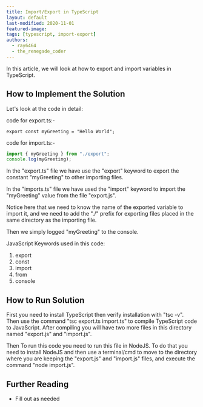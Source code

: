 ```yaml
---
title: Import/Export in TypeScript  
layout: default  
last-modified: 2020-11-01
featured-image:  
tags: [typescript, import-export]  
authors:  
  - ray6464
  - the_renegade_coder
---
```


In this article, we will look at how to export and import variables in TypeScript.

## How to Implement the Solution

Let's look at the code in detail:  

code for export.ts:-  

```tyepscript
export const myGreeting = "Hello World";
```

code for import.ts:-  

```typescript
import { myGreeting } from "./export";
console.log(myGreeting);
```

In the "export.ts" file we have use the "export" keyword to export the constant "myGreeting" to other importing files.

In the "imports.ts" file we have used the "import" keyword to import the "myGreeting" value from the file "export.js".

Notice here that we need to know the name of the exported variable to import it, and we need to add the "./" prefix 
for exporting files placed in the same directory as the importing file.

Then we simply logged "myGreeting" to the console.


JavaScript Keywords used in this code:  
1. export  
2. const  
3. import  
4. from  
5. console    

## How to Run Solution

First you need to install TypeScript then verify installation with "tsc -v". Then use the command "tsc export.ts import.ts" 
to compile TypeScript code to JavaScript. After compiling you will have two more files in this directory named "export.js" 
and "import.js".

Then To run this code you need to run this file in NodeJS. To do that you need to install NodeJS and then use a terminal/cmd 
to move to the directory where you are keeping the "export.js" and "import.js" files, and execute the command "node import.js".

## Further Reading

- Fill out as needed
